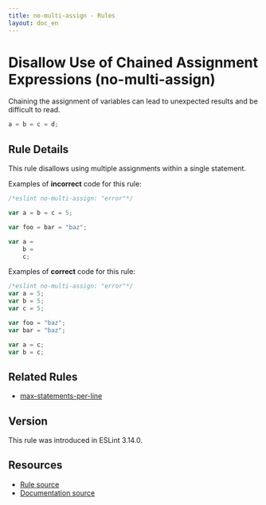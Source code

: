 ```yaml
---
title: no-multi-assign - Rules
layout: doc_en
---
```

<!-- Note: No pull requests accepted for this file. See README.md in the root directory for details. -->

# Disallow Use of Chained Assignment Expressions (no-multi-assign)

Chaining the assignment of variables can lead to unexpected results and be difficult to read.

```js
a = b = c = d;
```

## Rule Details

This rule disallows using multiple assignments within a single statement.

Examples of **incorrect** code for this rule:

```js
/*eslint no-multi-assign: "error"*/

var a = b = c = 5;

var foo = bar = "baz";

var a =
    b =
    c;
```

Examples of **correct** code for this rule:

```js
/*eslint no-multi-assign: "error"*/
var a = 5;
var b = 5;
var c = 5;

var foo = "baz";
var bar = "baz";

var a = c;
var b = c;
```

## Related Rules

* [max-statements-per-line](max-statements-per-line)

## Version

This rule was introduced in ESLint 3.14.0.

## Resources

* [Rule source](https://github.com/eslint/eslint/tree/master/lib/rules/no-multi-assign.js)
* [Documentation source](https://github.com/eslint/eslint/tree/master/docs/rules/no-multi-assign.md)
